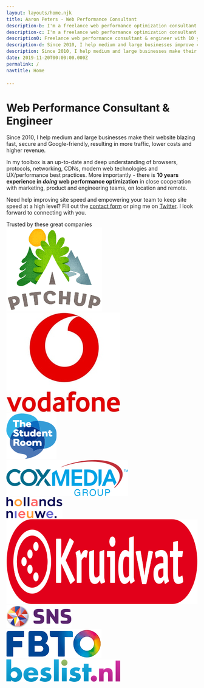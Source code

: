 ```yaml
---
layout: layouts/home.njk
title: Aaron Peters - Web Performance Consultant
description-b: I'm a freelance web performance optimization consultant & engineer with 10 years experience in making websites fast, secure and Google-friendly.
description-c: I'm a freelance web performance optimization consultant and engineer with 10 years experience in making (large) websites blazing fast.
description0: Freelance web performance consultant & engineer with 10 years experience in helping medium / large businesses make their website strong and fast.
description-d: Since 2010, I help medium and large businesses improve customer satisfaction, do better in Google and increase revenue by making their website fast.
description: Since 2010, I help medium and large businesses make their website fast, secure and Google-friendly, resulting in more traffic and higher revenue. 
date: 2019-11-20T00:00:00.000Z
permalink: /
navtitle: Home

---
```


# Web Performance Consultant & Engineer

Since 2010, I help medium and large businesses make their website blazing fast, secure and Google-friendly, resulting in more traffic, lower costs and higher revenue.

In my toolbox is an up-to-date and deep understanding of browsers, protocols, networking, CDNs, modern web technologies and UX/performance best practices. 
More importantly - there is <strong>10 years experience in <i>doing</i> web performance optimization</strong> in close cooperation with marketing, product and engineering teams, on location and remote.

Need help improving site speed and empowering your team to keep site speed at a high level? 
Fill out the <a href="/contact/">contact form</a> or ping me on <a href="https://twitter.com/aaronpeters">Twitter</a>.
I look forward to connecting with you.


<div class="trusted-by">
	Trusted by these great companies
</div>
<div class="customers">
	<div class="customer c1 big">
		<img src="/static/img/logo-pitchup.png" width="252" height="221" alt="Pitchup logo">
	</div>
	<div class="customer c2 big">
		<img src="/static/img/logo-vodafone-portrait.jpg" width="300" height="262" alt="Vodafone logo">
	</div>
	<div class="customer c3 big">
		<img src="/static/img/logo-tsr.png" width="133" height="120" alt="The Student Room logo">
	</div>
	<div class="customer c4">
		<img src="/static/img/logo-coxmediagroup.png" width="320" height="95" alt="Cox Media Group logo">
	</div>
	<div class="customer c5">
		<img src="/static/img/logo-hollandsnieuwe.png" width="147" height="55" alt="hollandsnieuwe logo">
	</div>
	<div class="customer c6">
		<img src="/static/img/Logo-Kruidvat-2019-Rood-SVG-RGB-zonder-outline.png" width="853" height="223" alt="Kruidvat logo">
	</div>
	<div class="customer c7">
		<img src="/static/img/logo-snsbank.png" width="171" height="60" alt="SNS Bank logo">
	</div>
	<div class="customer c8">
		<img src="/static/img/logo-fbto.png" width="250" height="77" alt="FBTO logo">
	</div>
	<div class="customer c9">
		<img src="/static/img/logo-beslist-59h.png" width="300" height="59" alt="Beslist.nl logo">
	</div>
</div>

